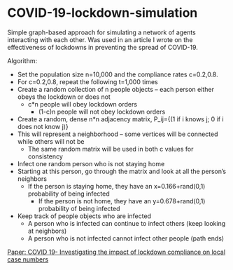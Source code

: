 # COVID-19-lockdown-simulation

Simple graph-based approach for simulating a network of agents interacting with each other.
Was used in an article I wrote on the effectiveness of lockdowns in preventing the spread of COVID-19.

Algorithm:
- Set the population size n=10,000 and the compliance rates c=0.2,0.8.
- For c=0.2,0.8, repeat the following t=1,000 times
- Create a random collection of n people objects – each person either obeys the lockdown or does not
    - c*n people will obey lockdown orders
	  - (1-c)n people will not obey lockdown orders
-	Create a random, dense n*n adjacency matrix, P_ij={(1 if i knows j; 0 if i does not know j)}
  -	This will represent a neighborhood – some vertices will be connected while others will not be
	- The same random matrix will be used in both c values for consistency
- Infect one random person who is not staying home
- Starting at this person, go through the matrix and look at all the person’s neighbors
  - If the person is staying home, they have an x=0.166+rand(0,1) probability of being infected
	- If the person is not home, they have an y=0.678+rand(0,1)  probability of being infected
- Keep track of people objects who are infected
  - A person who is infected can continue to infect others (keep looking at neighbors)
  - A person who is not infected cannot infect other people (path ends)

[Paper: COVID 19- Investigating the impact of lockdown compliance on local case numbers](Paper.pdf)
